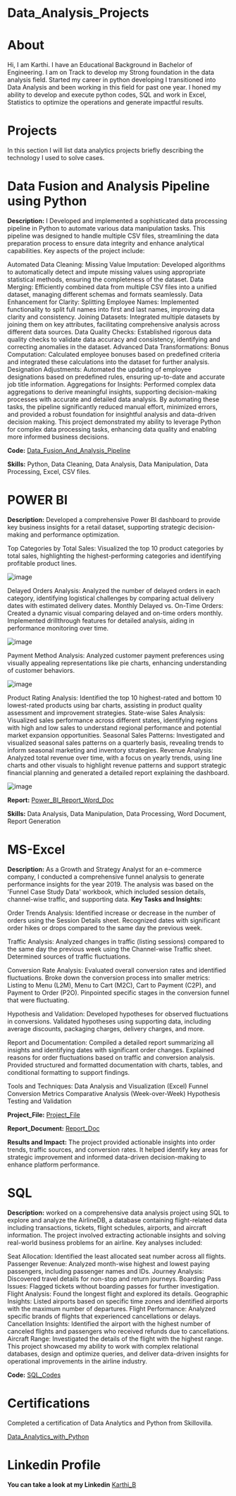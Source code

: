 # Data_Analysis_Projects
# About
Hi, I am Karthi. I have an Educational Background in Bachelor of Engineering. I am on Track to develop my Strong foundation in the data analysis field. Started my career in python developing I transitioned into Data Analysis and been working in this field for past one year. I honed my ability to develop and execute python codes, SQL and work in Excel, Statistics to optimize the operations and generate impactful results.

# Projects
In this section I will list data analytics projects briefly describing the technology I used to solve cases.
# Data Fusion and Analysis Pipeline using Python
**Description:**
I Developed and implemented a sophisticated data processing pipeline in Python to automate various data manipulation tasks. This pipeline was designed to handle multiple CSV files, streamlining the data preparation process to ensure data integrity and enhance analytical capabilities. Key aspects of the project include:

Automated Data Cleaning:
Missing Value Imputation: Developed algorithms to automatically detect and impute missing values using appropriate statistical methods, ensuring the completeness of the dataset.
Data Merging: Efficiently combined data from multiple CSV files into a unified dataset, managing different schemas and formats seamlessly.
Data Enhancement for Clarity:
Splitting Employee Names: Implemented functionality to split full names into first and last names, improving data clarity and consistency.
Joining Datasets: Integrated multiple datasets by joining them on key attributes, facilitating comprehensive analysis across different data sources.
Data Quality Checks: Established rigorous data quality checks to validate data accuracy and consistency, identifying and correcting anomalies in the dataset.
Advanced Data Transformations:
Bonus Computation: Calculated employee bonuses based on predefined criteria and integrated these calculations into the dataset for further analysis.
Designation Adjustments: Automated the updating of employee designations based on predefined rules, ensuring up-to-date and accurate job title information.
Aggregations for Insights: Performed complex data aggregations to derive meaningful insights, supporting decision-making processes with accurate and detailed data analysis.
By automating these tasks, the pipeline significantly reduced manual effort, minimized errors, and provided a robust foundation for insightful analysis and data-driven decision making. This project demonstrated my ability to leverage Python for complex data processing tasks, enhancing data quality and enabling more informed business decisions.

**Code:**
[Data_Fusion_And_Analysis_Pipeline](https://github.com/Karthi5551212/Data_Analysis_Projects/blob/339f91f6da4c6656aa15658b0937b843f8002215/Data_Fusion_and_analysis_pipeline.ipynb)

**Skills:**
Python, Data Cleaning, Data Analysis, Data Manipulation, Data Processing, Excel, CSV files.

# POWER BI
**Description:**
Developed a comprehensive Power BI dashboard to provide key business insights for a retail dataset, supporting strategic decision-making and performance optimization.

Top Categories by Total Sales: Visualized the top 10 product categories by total sales, highlighting the highest-performing categories and identifying profitable product lines.

![image](https://github.com/user-attachments/assets/929b92d4-a570-4764-84e8-424e664210e7)

Delayed Orders Analysis: Analyzed the number of delayed orders in each category, identifying logistical challenges by comparing actual delivery dates with estimated delivery dates.
Monthly Delayed vs. On-Time Orders: Created a dynamic visual comparing delayed and on-time orders monthly. Implemented drillthrough features for detailed analysis, aiding in performance monitoring over time.

![image](https://github.com/user-attachments/assets/bfe800e0-9996-4760-945c-c9f3842fade3)

Payment Method Analysis: Analyzed customer payment preferences using visually appealing representations like pie charts, enhancing understanding of customer behaviors.

![image](https://github.com/user-attachments/assets/f4d4960a-5a48-4eba-8fdc-815852eeb9b4)

Product Rating Analysis: Identified the top 10 highest-rated and bottom 10 lowest-rated products using bar charts, assisting in product quality assessment and improvement strategies.
State-wise Sales Analysis: Visualized sales performance across different states, identifying regions with high and low sales to understand regional performance and potential market expansion opportunities.
Seasonal Sales Patterns: Investigated and visualized seasonal sales patterns on a quarterly basis, revealing trends to inform seasonal marketing and inventory strategies.
Revenue Analysis: Analyzed total revenue over time, with a focus on yearly trends, using line charts and other visuals to highlight revenue patterns and support strategic financial planning and generated a detailed report explaining the dashboard.

![image](https://github.com/user-attachments/assets/36576193-737c-40c2-a01d-8f3583e5b4a1)

**Report:**
[Power_BI_Report_Word_Doc](https://github.com/Karthi5551212/Data_Analysis_Projects/blob/e7d3af7afaba113651d470a4925ba4c951b2eef8/Capstone_Project.docx)

**Skills:**
Data Analysis, Data Manipulation, Data Processing, Word Document, Report Generation

# MS-Excel
**Description:**
As a Growth and Strategy Analyst for an e-commerce company, I conducted a comprehensive funnel analysis to generate performance insights for the year 2019. The analysis was based on the 'Funnel Case Study Data' workbook, which included session details, channel-wise traffic, and supporting data.
**Key Tasks and Insights:**

Order Trends Analysis:
Identified increase or decrease in the number of orders using the Session Details sheet.
Recognized dates with significant order hikes or drops compared to the same day the previous week.

Traffic Analysis:
Analyzed changes in traffic (listing sessions) compared to the same day the previous week using the Channel-wise Traffic sheet.
Determined sources of traffic fluctuations.

Conversion Rate Analysis:
Evaluated overall conversion rates and identified fluctuations.
Broke down the conversion process into smaller metrics: Listing to Menu (L2M), Menu to Cart (M2C), Cart to Payment (C2P), and Payment to Order (P2O).
Pinpointed specific stages in the conversion funnel that were fluctuating.

Hypothesis and Validation:
Developed hypotheses for observed fluctuations in conversions.
Validated hypotheses using supporting data, including average discounts, packaging charges, delivery charges, and more.

Report and Documentation:
Compiled a detailed report summarizing all insights and identifying dates with significant order changes.
Explained reasons for order fluctuations based on traffic and conversion analysis.
Provided structured and formatted documentation with charts, tables, and conditional formatting to support findings.

Tools and Techniques:
Data Analysis and Visualization (Excel)
Funnel Conversion Metrics
Comparative Analysis (Week-over-Week)
Hypothesis Testing and Validation

**Project_File:**
[Project_File](https://github.com/Karthi5551212/Data_Analysis_Projects/blob/239d4aaf6c887a33611717223d27412842ff62e7/Calculations.xlsx)

**Report_Document:**
[Report_Doc](https://github.com/Karthi5551212/Data_Analysis_Projects/blob/aebd4cb45456e4ab9fc7b78ee3fce8f7ed9eab2b/Capstone_Project_Report.docx)

**Results and Impact:**
The project provided actionable insights into order trends, traffic sources, and conversion rates. It helped identify key areas for strategic improvement and informed data-driven decision-making to enhance platform performance.


# SQL

**Description:**
worked on a comprehensive data analysis project using SQL to explore and analyze the AirlineDB, a database containing flight-related data including transactions, tickets, flight schedules, airports, and aircraft information. The project involved extracting actionable insights and solving real-world business problems for an airline. Key analyses included:

Seat Allocation: Identified the least allocated seat number across all flights.
Passenger Revenue: Analyzed month-wise highest and lowest paying passengers, including passenger names and IDs.
Journey Analysis: Discovered travel details for non-stop and return journeys.
Boarding Pass Issues: Flagged tickets without boarding passes for further investigation.
Flight Analysis: Found the longest flight and explored its details.
Geographic Insights: Listed airports based on specific time zones and identified airports with the maximum number of departures.
Flight Performance: Analyzed specific brands of flights that experienced cancellations or delays.
Cancellation Insights: Identified the airport with the highest number of canceled flights and passengers who received refunds due to cancellations.
Aircraft Range: Investigated the details of the flight with the highest range.
This project showcased my ability to work with complex relational databases, design and optimize queries, and deliver data-driven insights for operational improvements in the airline industry.

**Code:**
[SQL_Codes](https://github.com/Karthi5551212/Data_Analysis_Projects/blob/e77ba6ad2b96c878caa4b04dc3c67bb9f83a930e/SQL%20Capstone%20Project_3.docx)


# Certifications
Completed a certification of Data Analytics and Python from Skillovilla.

[Data_Analytics_with_Python](https://drive.google.com/file/d/1c1Q6M6PgbF8vSpG6QI8gm4R-HJ3KYLyL/view)


# Linkedin Profile 
**You can take a look at my Linkedin**
[Karthi_B](linkedin.com/in/karthi-b-837185252)
